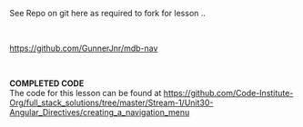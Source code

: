 See Repo on git here as required to fork for lesson ..

 

<https://github.com/GunnerJnr/mdb-nav>

 

**COMPLETED CODE**  
The code for this lesson can be found
at <https://github.com/Code-Institute-Org/full_stack_solutions/tree/master/Stream-1/Unit30-Angular_Directives/creating_a_navigation_menu>
